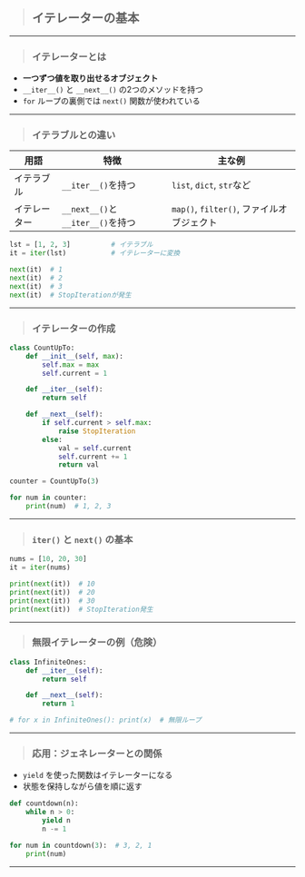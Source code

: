 
> ## イテレーターの基本

---

> ### イテレーターとは

* **一つずつ値を取り出せるオブジェクト**
* `__iter__()` と `__next__()` の2つのメソッドを持つ
* `for` ループの裏側では `next()` 関数が使われている

---

> ### イテラブルとの違い

| 用語     | 特徴                           | 主な例                             |
| ------ | ---------------------------- | ------------------------------- |
| イテラブル  | `__iter__()`を持つ              | `list`, `dict`, `str`など         |
| イテレーター | `__next__()`と`__iter__()`を持つ | `map()`, `filter()`, ファイルオブジェクト |

```python
lst = [1, 2, 3]          # イテラブル
it = iter(lst)           # イテレーターに変換

next(it)  # 1
next(it)  # 2
next(it)  # 3
next(it)  # StopIterationが発生
```

---

> ### イテレーターの作成

```python
class CountUpTo:
    def __init__(self, max):
        self.max = max
        self.current = 1

    def __iter__(self):
        return self

    def __next__(self):
        if self.current > self.max:
            raise StopIteration
        else:
            val = self.current
            self.current += 1
            return val

counter = CountUpTo(3)

for num in counter:
    print(num)  # 1, 2, 3
```

---

> ### `iter()` と `next()` の基本

```python
nums = [10, 20, 30]
it = iter(nums)

print(next(it))  # 10
print(next(it))  # 20
print(next(it))  # 30
print(next(it))  # StopIteration発生
```

---

> ### 無限イテレーターの例（危険）

```python
class InfiniteOnes:
    def __iter__(self):
        return self

    def __next__(self):
        return 1

# for x in InfiniteOnes(): print(x)  # 無限ループ
```

---

> ### 応用：ジェネレーターとの関係

* `yield` を使った関数はイテレーターになる
* 状態を保持しながら値を順に返す

```python
def countdown(n):
    while n > 0:
        yield n
        n -= 1

for num in countdown(3):  # 3, 2, 1
    print(num)
```

---
